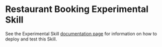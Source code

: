 ﻿# Restaurant Booking Experimental Skill

See the Experimental Skill [documentation page](../../../../../../../docs/skills/common/experimental-skills.md) for information on how to deploy and test this Skill.